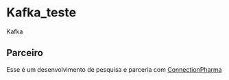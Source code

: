 # Kafka_teste
Kafka
## Parceiro
Esse é um desenvolvimento de pesquisa e parceria com [ConnectionPharma](https://cpharma.com.br)
